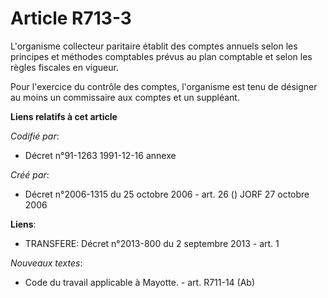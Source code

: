 # Article R713-3

L'organisme collecteur paritaire établit des comptes annuels selon les principes et méthodes comptables prévus au plan
comptable et selon les règles fiscales en vigueur.

Pour l'exercice du contrôle des comptes, l'organisme est tenu de désigner au moins un commissaire aux comptes et un
suppléant.

**Liens relatifs à cet article**

_Codifié par_:

  - Décret n°91-1263 1991-12-16 annexe

_Créé par_:

  - Décret n°2006-1315 du 25 octobre 2006 - art. 26 () JORF 27 octobre 2006

**Liens**:

  - TRANSFERE: Décret n°2013-800 du 2 septembre 2013 - art. 1

_Nouveaux textes_:

  - Code du travail applicable à Mayotte. - art. R711-14 (Ab)
